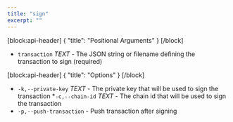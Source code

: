 ```yaml
---
title: "sign"
excerpt: ""
---
```

[block:api-header]
{
  "title": "Positional Arguments"
}
[/block]
- `transaction` _TEXT_ - The JSON string or filename defining the transaction to sign (required)

[block:api-header]
{
  "title": "Options"
}
[/block]
* `-k,--private-key` _TEXT_ - The private key that will be used to sign the transaction
*`-c,--chain-id` _TEXT_ - The chain id that will be used to sign the transaction
* `-p,--push-transaction` - Push transaction after signing